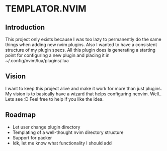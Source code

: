 # TEMPLATOR.NVIM

## Introduction

This project only exists because I was too lazy to permanently do the same things when adding new nvim plugins. Also I wanted to have a consistent structure of my plugin specs.
All this plugin does is generating a starting point for configuring a new plugin and placing it in ~/.config/nvim/lua/plugins/<plugin-name>.lua

## Vision

I want to keep this project alive and make it work for more than just plugins. 
My vision is to basically have a wizard that helps configuring neovim. 
Well.. Lets see :D 
Feel free to help if you like the idea.


## Roadmap
- Let user change plugin directory
- Templating of a well-thought nvim directory structure
- Support for packer
- Idk, let me know what functionality I should add
